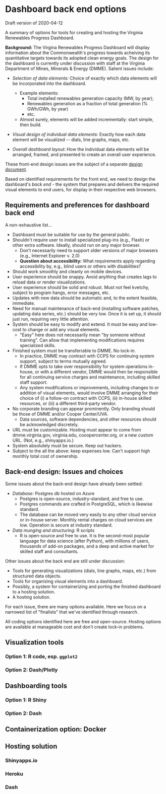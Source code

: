 # Dashboard back end options

Draft version of 2020-04-12

A summary of options for tools for creating and hosting the Virginia Renewables Progress Dashboard.

**Background:** The Virgina Renewables Progress Dashboard will display information about the Commonwealth's progress towards acheiving its quantitative targets towards its adopted clean energy goals. The design for the dashboard is currently under discussion with staff at the Virginia Department of Mines, Minerals & Energy (DMME). Salient issues include:

 * *Selection of data elements:* Choice of exactly which data elements will be incorporated into the dashboard.
    - Example elements: 
      - Total installed renewables generation capacity (MW, by year); 
      - Renewables generation as a fraction of total generation (% GWh/GWh, by year)
      - etc.
    - Almost surely, elements will be added incrementally: start simple, then build.

 * *Visual design of individual data elements:* Exactly how each data element will be visualized -- dials, line graphs, maps, etc.
 * *Overall dashboard layout:* How the individual data elements will be arranged, framed, and presented to create an overall user experience.

These front-end design issues are the subject of a separate [design document](https://3.basecamp.com/4370323/buckets/15566178/google_documents/2472959220).
 
Based on identified requirements for the front end, we need to design the dashboard's *back end* - the system that prepares
and delivers the required visual elements to end users, for display in their respective web browsers. 

## Requirements and preferences for dashboard back end

A non-exhaustive list...

 * Dashboard must be suitable for use by the general public. 
 * Shouldn't require user to install specialized plug-ins (e.g., Flash) or other extra software. Ideally, should run on any major browser.
   - Don't necessarily need to support older versions of major browsers (e.g., Internet Explorer v. 2.0)
   - **Question about accessibility:** What requirements apply regarding accessibility by, e.g., blind users or others with disabilities?
 * Should work smoothly and cleanly on mobile devices.
 * User experience should be snappy. Avoid anything that creates lags to reload data or render visualizations.
 * User experience should be solid and robust.  Must not feel kvetchy, subject to program hangs, error messages, etc.
 * Updates with new data should be automatic and, to the extent feasible, immediate.
 * Need for manual maintenance of back-end (installing software patches, updating data series, etc.) should be very low. Once it is set up, it should just run, requiring very little attention.
 * System should be easy to modify and extend. It must be easy and low-cost to change or add any visual elements. 
   - "Easy" here does not necessarily mean "by someone without training". Can allow that implementing modifications requires specialized skills.
 * Finished system must be transferrable to DMME. No lock-in.
   - In practice, DMME may contract with CCPS for continuing system support, subject to terms mutually agreed.
   - If DMME opts to take over responsibility for system operations in-house, or with a different vendor, DMME would then be responsible for all continuing service charges and maintenance, including skilled staff support.
   - Any system modifications or improvements, including changes to or addition of visual elements, would involve DMME arranging for their choice of
      (i) a follow-on contract with CCPS, (ii) in-house skilled resources, or (iii) a different third-party vendor.
 * No corporate branding can appear prominently. Only branding should be those of DMME and/or Cooper Center/UVA.
   - Data sources, software dependencies, and other resources should be acknowledged discretely.
 * URL must be customizable. Hosting must appear to come from dmme.virginia.gov, virginia.edu, cooopercenter.org, or a new custom URL. (Not, e.g., shinyapps.io.)
 * System absolutely must be secure. Keep out hackers.
 * Subject to the all the above: keep expenses low. Can't support high monthly total cost of ownership.

## Back-end design: Issues and choices

Some issues about the back-end design have already been settled:

 * *Database:* Postgres db hosted on Azure
   - Postgres is open-source, industry-standard, and free to use. 
   - Postgres commands are crafted in PostgreSQL, which is likewise standard.
   - The database can be moved very easily to any other cloud service or in-house server. Monthly rental charges on cloud services are low. Operation is secure at industry standard.
 * *Data munging and structuring:* R scripts
   - R is open-source and free to use. It is the second-most popular language for data science (after Python), with millions of users, thousands of add-on packages, and a deep and active market for skilled staff and consultants.

Other issues about the back end are still under discussion:

  * Tools for generating visualizations (dials, line graphs, maps, etc.) from structured data objects.
  * Tools for organizing visual elements into a dashboard.
  * Possibly, a system for containerizing and porting the finished dashboard to a hosting solution.
  * A hosting solution.

For each issue, there are many options available. Here we focus on a narrowed list of "finalists" that we've identified through research.

All coding options identified here are free and open-source. Hosting options are available at manageable cost and don't create lock-in problems.

## Visualization tools

### Option 1: R code, esp. `ggplot2`



### Option 2: Dash/Plotly


## Dashboarding tools

### Option 1: R Shiny

### Option 2: Dash


## Containerization option: Docker


## Hosting solution

### Shinyapps.io

### Heroku

### Dash





